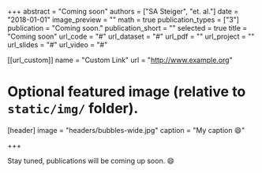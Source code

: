 +++
abstract = "Coming soon"
authors = ["SA Steiger", "et. al."]
date = "2018-01-01"
image_preview = ""
math = true
publication_types = ["3"]
publication = "Coming soon."
publication_short = ""
selected = true
title = "Coming soon"
url_code = "#"
url_dataset = "#"
url_pdf = ""
url_project = ""
url_slides = "#"
url_video = "#"

[[url_custom]]
name = "Custom Link"
url = "http://www.example.org"

# Optional featured image (relative to `static/img/` folder).
[header]
image = "headers/bubbles-wide.jpg"
caption = "My caption :smile:"

+++


Stay tuned, publications will be coming up soon. :smile:  


